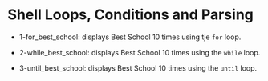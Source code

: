 # Shell Loops, Conditions and Parsing

* 1-for_best_school: displays Best School 10 times using tje `for` loop.

* 2-while_best_school: displays Best School 10 times using the `while` loop.

* 3-until_best_school: displays Best School 10 times using the `until` loop.


